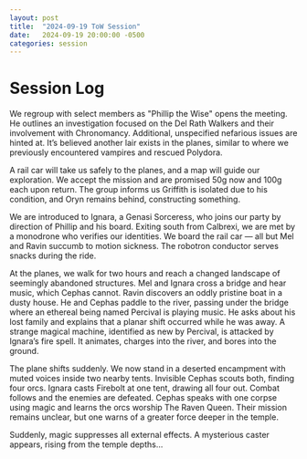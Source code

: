 ```yaml
---
layout: post
title:  "2024-09-19 ToW Session"
date:   2024-09-19 20:00:00 -0500
categories: session
---
```


# Session Log
We regroup with select members as "Phillip the Wise" opens the meeting. He outlines an investigation focused on the Del Rath Walkers and their involvement with Chronomancy. Additional, unspecified nefarious issues are hinted at. It’s believed another lair exists in the planes, similar to where we previously encountered vampires and rescued Polydora.

A rail car will take us safely to the planes, and a map will guide our exploration. We accept the mission and are promised 50g now and 100g each upon return. The group informs us Griffith is isolated due to his condition, and Oryn remains behind, constructing something.

We are introduced to Ignara, a Genasi Sorceress, who joins our party by direction of Phillip and his board. Exiting south from Calbrexi, we are met by a monodrone who verifies our identities. We board the rail car — all but Mel and Ravin succumb to motion sickness. The robotron conductor serves snacks during the ride.

At the planes, we walk for two hours and reach a changed landscape of seemingly abandoned structures. Mel and Ignara cross a bridge and hear music, which Cephas cannot. Ravin discovers an oddly pristine boat in a dusty house. He and Cephas paddle to the river, passing under the bridge where an ethereal being named Percival is playing music. He asks about his lost family and explains that a planar shift occurred while he was away. A strange magical machine, identified as new by Percival, is attacked by Ignara’s fire spell. It animates, charges into the river, and bores into the ground.

The plane shifts suddenly. We now stand in a deserted encampment with muted voices inside two nearby tents. Invisible Cephas scouts both, finding four orcs. Ignara casts Firebolt at one tent, drawing all four out. Combat follows and the enemies are defeated. Cephas speaks with one corpse using magic and learns the orcs worship The Raven Queen. Their mission remains unclear, but one warns of a greater force deeper in the temple.

Suddenly, magic suppresses all external effects. A mysterious caster appears, rising from the temple depths...

